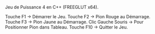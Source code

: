 Jeu de Puissance 4 en C++ (FREEGLUT x64).

Touche F1 -> Démarrer le Jeu.
Touche F2 -> Pion Rouge au Démarrage.
Touche F3 -> Pion Jaune au Démarrage.
Clic Gauche Souris -> Pour Positionner Pion dans Tableau.
Touche F10 -> Quitter le Jeu.
